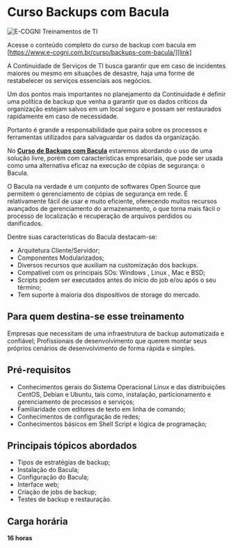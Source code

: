 # Curso Backups com Bacula

[link]: https://www.e-cogni.com.br/curso/backups-com-bacula/ "Curso Backups com Bacula"

![E-COGNI Treinamentos de TI](https://static-files.ecogni.net/images/ecogni-logo-horizontal-fundo-transparente.gif)

Acesse o conteúdo completo do curso de backup com bacula em [https://www.e-cogni.com.br/curso/backups-com-bacula/][link]



A Continuidade de Serviços de TI busca garantir que em caso de incidentes maiores ou mesmo em situações de desastre, haja uma forme de restabelecer os serviços essenciais aos negócios.

Um dos pontos mais importantes no planejamento da Continuidade é definir uma política de backup que venha a garantir que os dados críticos da organização estejam salvos em um local seguro e possam ser restaurados rapidamente em caso de necessidade.

Portanto é grande a responsabilidade que paira sobre os processos e ferramentas utilizados para salvaguardar os dados da organização.

No **[Curso de Backups com Bacula][link]** estaremos abordando o uso de uma solução livre, porém com características empresariais, que pode ser usada como uma alternativa eficaz na execução de cópias de segurança: o Bacula.

O Bacula na verdade é um conjunto de softwares Open Source que permitem o gerenciamento de cópias de segurança em rede. É relativamente fácil de usar e muito eficiente, oferecendo muitos recursos avançados de gerenciamento do armazenamento, o que torna mais fácil o processo de localização e recuperação de arquivos perdidos ou danificados.

Dentre suas características do Bacula destacam-se:

* Arquitetura Cliente/Servidor;
* Componentes Modularizados;
* Diversos recursos que auxiliam na customização dos backups.
* Compatível com os principais SOs: Windows , Linux , Mac e BSD;
* Scripts podem ser executados antes do início do job e/ou após o seu término;
* Tem suporte à maioria dos dispositivos de storage do mercado.

## Para quem destina-se esse treinamento

Empresas que necessitam de uma infraestrutura de backup automatizada e confiável;
Profissionais de desenvolvimento que querem montar seus próprios cenários de desenvolvimento de forma rápida e simples.

## Pré-requisitos
* Conhecimentos gerais do Sistema Operacional Linux e das distribuições CentOS, Debian e Ubuntu, tais como, instalação, particionamento e gerenciamento de processos e serviços;
* Familiaridade com editores de texto em linha de comando;
* Conhecimentos de configuração de redes;
* Conhecimentos básicos em Shell Script e lógica de programação;

## Principais tópicos abordados

* Tipos de estratégias de backup;
* Instalação do Bacula;
* Configuração do Bacula;
* Interface web;
* Criação de jobs de backup;
* Testes de backup e restauração.

## Carga horária

**16 horas**
